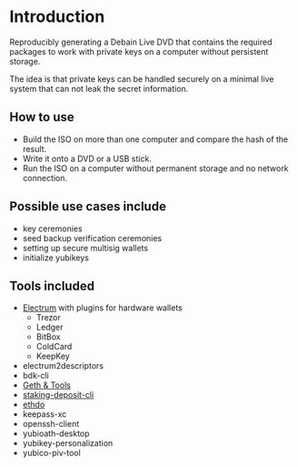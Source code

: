 # Introduction
Reproducibly generating a Debain Live DVD that contains the required packages to work with private keys on a computer without persistent storage.

The idea is that private keys can be handled securely on a minimal live system that can not leak the secret information.

## How to use
* Build the ISO on more than one computer and compare the hash of the result.
* Write it onto a DVD or a USB stick.
* Run the ISO on a computer without permanent storage and no network connection.

## Possible use cases include
* key ceremonies
* seed backup verification ceremonies
* setting up secure multisig wallets
* initialize yubikeys

## Tools included
* [Electrum](https://electrum.org/) with plugins for hardware wallets
  * Trezor
  * Ledger
  * BitBox
  * ColdCard
  * KeepKey
* electrum2descriptors
* bdk-cli
* [Geth & Tools](https://github.com/ethereum/go-ethereum)
* [staking-deposit-cli](https://github.com/ethereum/staking-deposit-cli)
* [ethdo](https://github.com/wealdtech/ethdo)
* keepass-xc
* openssh-client
* yubioath-desktop
* yubikey-personalization
* yubico-piv-tool
